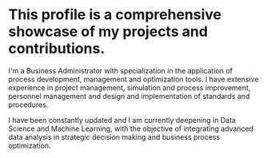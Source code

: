 <h1 align="left">This profile is a comprehensive showcase of my projects and contributions. </h1>
<div>
 <p aling="justify">
<p>
I'm a Business Administrator with specialization in the application of process development, management and optimization tools. I have extensive experience in project management, simulation and process improvement, personnel management and design and implementation of standards and procedures.
</p>

<p>
I have been constantly updated and I am currently deepening in Data Science and Machine Learning, with the objective of integrating advanced data analysis in strategic decision making and business process optimization.
</p>

</h4>





